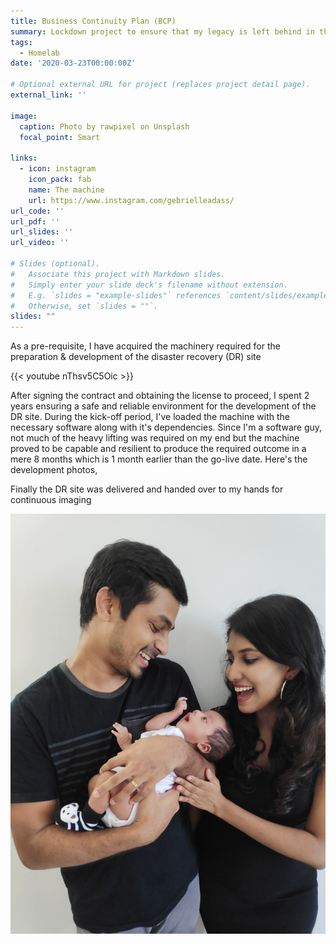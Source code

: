 ```yaml
---
title: Business Continuity Plan (BCP)
summary: Lockdown project to ensure that my legacy is left behind in the event of any distruptive incidents 
tags:
  - Homelab
date: '2020-03-23T00:00:00Z'

# Optional external URL for project (replaces project detail page).
external_link: ''

image:
  caption: Photo by rawpixel on Unsplash
  focal_point: Smart

links:
  - icon: instagram
    icon_pack: fab
    name: The machine
    url: https://www.instagram.com/gebrielleadass/
url_code: ''
url_pdf: ''
url_slides: ''
url_video: ''

# Slides (optional).
#   Associate this project with Markdown slides.
#   Simply enter your slide deck's filename without extension.
#   E.g. `slides = "example-slides"` references `content/slides/example-slides.md`.
#   Otherwise, set `slides = ""`.
slides: ""
---
```


As a pre-requisite, I have acquired the machinery required for the preparation & development of the disaster recovery (DR) site

{{< youtube nThsv5C5Oic >}}


After signing the contract and obtaining the license to proceed, I spent 2 years ensuring a safe and reliable environment for the development of the DR site. During the kick-off period, I've loaded the machine with the necessary software along with it's dependencies. Since I'm a software guy, not much of the heavy lifting was required on my end but the machine proved to be capable and resilient to produce the required outcome in a mere 8 months which is 1 month earlier than the go-live date. Here's the development photos,

Finally the DR site was delivered and handed over to my hands for continuous imaging

![Photo with baby](IMG_20200503_160538.jpg "Photo of baby Adriel")